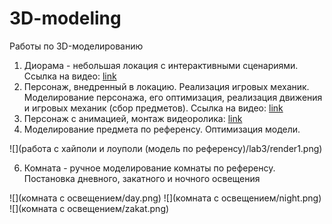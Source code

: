 # 3D-modeling
Работы по 3D-моделированию
1. Диорама - небольшая локация с интерактивными сценариями. Ссылка на видео: [link](https://drive.google.com/drive/folders/14cF1fBSUh6gC4VhJ8Jup6jHUhXOhgrmJ?usp=sharing)
2. Персонаж, внедренный в локацию. Реализация игровых механик. Моделирование персонажа, его оптимизация, реализация движения и игровых механик (сбор предметов). Ссылка на видео: [link](https://drive.google.com/file/d/1bVe8iMUSynzKAY-tauApjYr3eMnTx8Xt/view?usp=sharing)
3. Персонаж с анимацией, монтаж видеоролика: [link](https://drive.google.com/file/d/1gPXha2qPYVbJQdYoBEzLQbo2kOvylRGK/view?usp=sharing)
4. Моделирование предмета по референсу. Оптимизация модели.

![](работа с хайполи и лоуполи (модель по референсу)/lab3/render1.png)

6. Комната - ручное моделирование комнаты по референсу. Постановка дневного, закатного и ночного освещения

![](комната с освещением/day.png)
![](комната с освещением/night.png)
![](комната с освещением/zakat.png)

